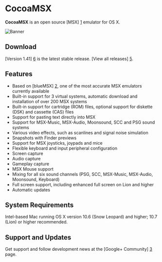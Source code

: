 CocoaMSX
========

**CocoaMSX** is an open source [MSX] [1] emulator for OS X. 

![Banner](http://i.imgur.com/9oarsE5.png "Screenshot")

Download
--------

[Version 1.41] [6] is the latest stable release. [View all releases] [5].

Features
--------

* Based on [blueMSX] [2], one of the most accurate MSX emulators currently available
* Built-in support for 3 virtual systems, automatic download and installation of over 200 MSX systems
* Built-in support for cartridge (ROM) files, optional support for diskette (DSK) and cassette (CAS) files
* Support for pasting text directly into MSX
* Support for MSX-Music, MSX-Audio, Moonsound, SCC and PSG sound systems
* Various video effects, such as scanlines and signal noise simulation
* Snapshots with Finder previews
* Support for MSX joysticks, joypads and mice
* Flexible keyboard and input peripheral configuration
* Screen capture
* Audio capture
* Gameplay capture
* MSX Mouse support
* Mixing for all six sound channels (PSG, SCC, MSX-Music, MSX-Audio, Moonsound, Keyboard)
* Full screen support, including enhanced full screen on Lion and higher
* Automatic updates

System Requirements
-------------------

Intel-based Mac running OS X version 10.6 (Snow Leopard) and higher; 10.7 (Lion) or higher recommended.

Support and Updates
-------------------

Get support and follow development news at the [Google+ Community] [3] page.

  [1]: http://en.wikipedia.org/wiki/MSX
  [2]: http://www.bluemsx.com/
  [3]: https://plus.google.com/u/0/communities/104314701960403368876
  [4]: https://code.google.com/p/cocoa-msx/downloads/list  
  [5]: https://github.com/melllvar/CocoaMSX/releases
  [6]: https://github.com/melllvar/CocoaMSX/releases/v1.41
  
